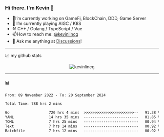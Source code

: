 ### Hi there. I'm Kevin 👋

- 🔭I’m currently working on GameFi, BlockChain, DDD, Game Server
- 🌱 I’m currently playing AIGC / K8S
-   :hammer_and_pick: C++ / Golang / TypeScript / Vue
- 📫How to reach me: [@kevinlincg](https://twitter.com/kevinlincg) 
-   :thought_balloon: Ask me anything at [Discussions](https://github.com/kevinlincg/kevinlincg/issues/new)!

---

📈 my github stats

<p align="center"> <img src="https://github-readme-stats-ouuan.vercel.app/api?username=kevinlincg&theme=dark&show_icons=true&count_private=true" alt="kevinlincg" />

---

#### :bar_chart: 

<!--START_SECTION:waka-->

```txt
From: 09 November 2022 - To: 20 September 2024

Total Time: 788 hrs 2 mins

Go                  720 hrs 4 mins  >>>>>>>>>>>>>>>>>>>>>>>--   91.38 %
YAML                14 hrs 35 mins  -------------------------   01.85 %
TOML                7 hrs 25 mins   -------------------------   00.94 %
Text                7 hrs 14 mins   -------------------------   00.92 %
Batchfile           7 hrs 12 mins   -------------------------   00.92 %
```

<!--END_SECTION:waka-->
